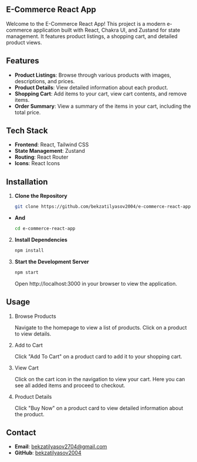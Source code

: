## E-Commerce React App

Welcome to the E-Commerce React App! This project is a modern e-commerce application built with React, Chakra UI, and Zustand for state management. It features product listings, a shopping cart, and detailed product views.

## Features

- **Product Listings**: Browse through various products with images, descriptions, and prices.
- **Product Details**: View detailed information about each product.
- **Shopping Cart**: Add items to your cart, view cart contents, and remove items.
- **Order Summary**: View a summary of the items in your cart, including the total price.

## Tech Stack

- **Frontend**: React, Tailwind CSS
- **State Management**: Zustand
- **Routing**: React Router
- **Icons**: React Icons

## Installation

1. **Clone the Repository**

   ```bash
   git clone https://github.com/bekzatilyasov2004/e-commerce-react-app.git
   ```
- **And**

   ```bash
   cd e-commerce-react-app
   ```

2. **Install Dependencies**

   ```bash
   npm install
   ```

3. **Start the Development Server**

   ```bash
   npm start
   ```

   Open http://localhost:3000 in your browser to view the application.

## Usage

1. Browse Products

   Navigate to the homepage to view a list of products. Click on a product to view details.

2. Add to Cart

   Click "Add To Cart" on a product card to add it to your shopping cart.

3. View Cart

   Click on the cart icon in the navigation to view your cart. Here you can see all added items and  proceed to checkout.

4. Product Details

   Click "Buy Now" on a product card to view detailed information about the product.

## Contact

- **Email**: <a href="mailto:bekzatilyasov2704@gmail.com">bekzatilyasov2704@gmail.com</a>
- **GitHub**: <a href="https://github.com/bekzatilyasov2004">bekzatilyasov2004</a>

